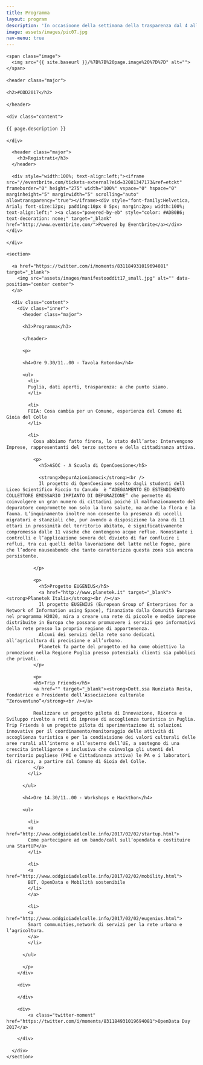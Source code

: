 ```yaml
---
title: Programma
layout: program
description: 'In occasioone della settimana della trasparenza dal 4 all'11 Marzo <br />Gioia del Colle sarà la sede del primo Open Data Day'
image: assets/images/pic07.jpg
nav-menu: true
---
```


<section id="banner" class="style2">
  
  <div class="inner">
    
    <span class="image">
      <img src="{{ site.baseurl }}/%7B%7B%20page.image%20%7D%7D" alt="">
    </span>

    <header class="major">

    <h2>#ODD2017</h2>

    </header>

    <div class="content">

    {{ page.description }}

    </div>

  </div>

</section>

<div id="main">
  <section id="one">
    <div class="inner">
      
      <header class="major">
        <h3>Registrati</h3>
      </header>

      <div style="width:100%; text-align:left;"><iframe src="//eventbrite.com/tickets-external?eid=32081347173&ref=etckt" frameborder="0" height="275" width="100%" vspace="0" hspace="0" marginheight="5" marginwidth="5" scrolling="auto" allowtransparency="true"></iframe><div style="font-family:Helvetica, Arial; font-size:12px; padding:10px 0 5px; margin:2px; width:100%; text-align:left;" ><a class="powered-by-eb" style="color: #ADB0B6; text-decoration: none;" target="_blank" href="http://www.eventbrite.com/">Powered by Eventbrite</a></div></div>

    </div>
  </section>

  <section id="two" class="spotlights">

    <section>

      <a href="https://twitter.com/i/moments/831184931019694081" target="_blank">
        <img src="assets/images/manifestooddit17_small.jpg" alt="" data-position="center center">
      </a>

      <div class="content">
        <div class="inner">
          <header class="major">

          <h3>Programma</h3>

          </header>
          
          <p>

          <h4>Ore 9.30/11..00 - Tavola Rotonda</h4>

          <ul>
            <li>
            Puglia, dati aperti, trasparenza: a che punto siamo. 
            </li>

            <li>
            FOIA: Cosa cambia per un Comune, esperienza del Comune di Gioia del Colle
            </li>

            <li>
              Cosa abbiamo fatto finora, lo stato dell’arte: Intervengono Imprese, rappresentanti del terzo settore e della cittadinanza attiva.

              <p>
                <h5>ASOC - A Scuola di OpenCoesione</h5>

                <strong>DepurAzioniamoci</strong><br />
                Il progetto di OpenCoesione scelto dagli studenti dell Liceo Scientifico Riccio to Canudo  è “ADEGUAMENTO ED ESTENDIMENTO COLLETTORE EMISSARIO IMPIANTO DI DEPURAZIONE” che permette di coinvolgere un gran numero di cittadini poiché il malfunzionamento del depuratore compromette non solo la loro salute, ma anche la flora e la fauna. L’inquinamento inoltre non consente la presenza di uccelli migratori e stanziali che, pur avendo a disposizione la zona di 11 ettari in prossimità del territorio abitato, è significativamente compromessa dalle 11 vasche che contengono acque reflue. Nonostante i controlli e l’applicazione severa del divieto di far confluire i reflui, tra cui quelli della lavorazione del latte nelle fogne, pare che l’odore nauseabondo che tanto caratterizza questa zona sia ancora persistente. 

              </p>

              <p>
                <h5>Progetto EUGENIUS</h5>
                <a href="http://www.planetek.it" target="_blank"><strong>Planetek Italia</strong><br /></a>
                Il progetto EUGENIUS (European Group of Enterprises for a Network of Information using Space), finanziato dalla Comunità Europea nel programma H2020, mira a creare una rete di piccole e medie imprese distribuite in Europa che possano promuovere i servizi geo informativi della rete presso la propria regione di appartenenza.
                Alcuni dei servizi della rete sono dedicati all’agricoltura di precisione e all’urbano.
                Planetek fa parte del progetto ed ha come obiettivo la promozione nella Regione Puglia presso potenziali clienti sia pubblici che privati.
              </p>

              <p>
              <h5>Trip Friends</h5>
              <a href="" target="_blank"><strong>Dott.ssa Nunziata Resta, fondatrice e Presidente dell’Associazione culturale “Zeroventuno”</strong><br /></a>

              Realizzare un progetto pilota di Innovazione, Ricerca e Sviluppo rivolto a reti di imprese di accoglienza turistica in Puglia. Trip Friends è un progetto pilota di sperimentazione di soluzioni innovative per il coordinamento/monitoraggio delle attività di accoglienza turistica e per la condivisione dei valori culturali delle aree rurali all’interno e all’esterno dell’UE, a sostegno di una crescita intelligente e inclusiva che coinvolga gli utenti del territorio pugliese (PMI e Cittadinanza attiva) le PA e i laboratori di ricerca, a partire dal Comune di Gioia del Colle.
              </p>
            </li>

          </ul>

          <h4>Ore 14.30/11..00 - Workshops e Hackthon</h4>

          <ul>

            <li>
            <a href="http://www.oddgioiadelcolle.info/2017/02/02/startup.html">
            Come partecipare ad un bando/call sull’opendata e costituire una StartUP</a>
            </li>

            <li>
            <a href="http://www.oddgioiadelcolle.info/2017/02/02/mobility.html">
            BOT, OpenData e Mobilità sostenibile
            </li>
            </a>

            <li>
            <a href="http://www.oddgioiadelcolle.info/2017/02/02/eugenius.html">
            Smart communities,network di servizi per la rete urbana e l’agricoltura.
            </a>
            </li>

          </ul>

          </p>
        </div>

        <div>

        </div>

        <div>
            <a class="twitter-moment" href="https://twitter.com/i/moments/831184931019694081">OpenData Day 2017</a>
<script async src="//platform.twitter.com/widgets.js" charset="utf-8"></script>
        </div>

      </div>
    </section>
  </section>
</div>
